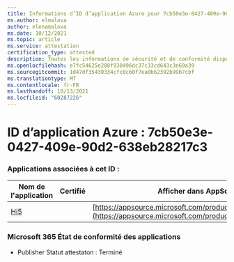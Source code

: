 ```yaml
---
title: Informations d’ID d’application Azure pour 7cb50e3e-0427-409e-90d2-638eb28217c3
ms.author: elmalova
author: elenamalova
ms.date: 10/12/2021
ms.topic: article
ms.service: attestation
certification_type: attested
description: Toutes les informations de sécurité et de conformité disponibles pour 7cb50e3e-0427-409e-90d2-638eb28217c3.
ms.openlocfilehash: e7fc54625e288f930496dc37c33cd643c3e69a39
ms.sourcegitcommit: 1d47df35430334cfc0c60f7ea0b62392b99b7cbf
ms.translationtype: MT
ms.contentlocale: fr-FR
ms.lasthandoff: 10/13/2021
ms.locfileid: "60287226"
---
```

# <a name="azure-app-id-7cb50e3e-0427-409e-90d2-638eb28217c3"></a>ID d’application Azure : 7cb50e3e-0427-409e-90d2-638eb28217c3


### <a name="apps-associated-with-this-id"></a>Applications associées à cet ID :
| **Nom de l'application** | **Certifié** | **Afficher dans AppSource** |
|--------------|---------------|-----------------------|
| [Hi5](https://docs.microsoft.com/microsoft-365-app-certification/forward/WA200001610) |  | [https://appsource.microsoft.com/product/office/WA200001610](https://appsource.microsoft.com/product/office/WA200001610) |

### <a name="microsoft-365-app-compliance-status"></a>Microsoft 365 État de conformité des applications
- Publisher Statut attestaton : Terminé
